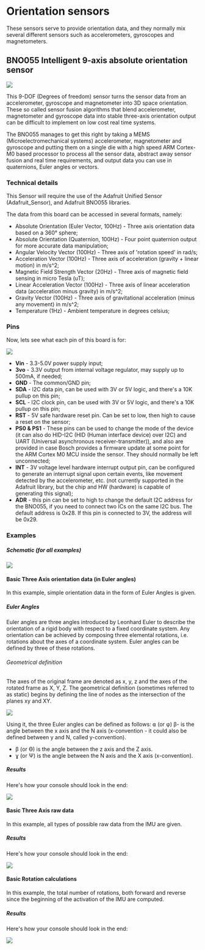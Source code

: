 # Orientation sensors
These sensors serve to provide orientation data, and they normally mix several different sensors such as accelerometers, gyroscopes and magnetometers.

## BNO055 Intelligent 9-axis absolute orientation sensor
![](1.png)

This 9-DOF (Degrees of freedom) sensor turns the sensor data from an accelerometer, gyroscope and magnetometer into 3D space orientation.
These so called sensor fusion algorithms that blend accelerometer, magnetometer and gyroscope data into stable three-axis orientation output can be difficult to implement on low cost real time systems.

The BNO055 manages to get this right by taking a MEMS (Microelectromechanical systems) accelerometer, magnetometer and gyroscope and putting them on a single die with a high speed ARM Cortex-M0 based processor to process all the sensor data, abstract away sensor fusion and real time requirements, and output data you can use in quaternions, Euler angles or vectors.


### Technical details
This Sensor will require the use of the Adafruit Unified Sensor (Adafruit_Sensor), and Adafruit BNO055 libraries.

The data from this board can be accessed in several formats, namely:

* Absolute Orientation (Euler Vector, 100Hz) - Three axis orientation data based on a 360° sphere;
* Absolute Orientation (Quaternion, 100Hz) - Four point quaternion output for more accurate data manipulation;
* Angular Velocity Vector (100Hz) - Three axis of 'rotation speed' in rad/s;
* Acceleration Vector (100Hz) - Three axis of acceleration (gravity + linear motion) in m/s^2;
* Magnetic Field Strength Vector (20Hz) - Three axis of magnetic field sensing in micro Tesla (uT);
* Linear Acceleration Vector (100Hz) - Three axis of linear acceleration data (acceleration minus gravity) in m/s^2;
* Gravity Vector (100Hz) - Three axis of gravitational acceleration (minus any movement) in m/s^2;
* Temperature (1Hz) - Ambient temperature in degrees celsius;

### Pins
Now, lets see what each pin of this board is for:

![](2.png)

* **Vin** - 3.3-5.0V power supply input;
* **3vo** - 3.3V output from internal voltage regulator, may supply up to 500mA, if needed;
* **GND** - The common/GND pin;
* **SDA** - I2C data pin, can be used with 3V or 5V logic, and there's a 10K pullup on this pin;
* **SCL** -  I2C clock pin, can be used with 3V or 5V logic, and there's a 10K pullup on this pin;
* **RST** - 5V safe hardware reset pin. Can be set to low, then high to cause a reset on the sensor;
* **PS0 & PS1** - These pins can be used to change the mode of the device (it can also do HID-I2C (HID (Human interface device) over I2C) and UART (Universal asynchronous receiver-transmitter)), and also are provided in case Bosch provides a firmware update at some point for the ARM Cortex M0 MCU inside the sensor. They should normally be left unconnected;
* **INT** - 3V voltage level hardware interrupt output pin, can be configured to generate an interrupt signal upon certain events, like movement detected by the accelerometer, etc. (not currently supported in the Adafruit library, but the chip and HW (hardware) is capable of generating this signal);
* **ADR** - this pin can be set to high to change the default I2C address for the BNO055, if you need to connect two ICs on the same I2C bus. The default address is 0x28. If this pin is connected to 3V, the address will be 0x29.

### Examples

##### Schematic (for all examples)

![](3.png)

#### Basic Three Axis orientation data (in Euler angles)
In this example, simple orientation data in the form of Euler Angles is given.

##### Euler Angles
 Euler angles are three angles introduced by Leonhard Euler to describe the orientation of a rigid body with respect to a fixed coordinate system.
 Any orientation can be achieved by composing three elemental rotations, i.e. rotations about the axes of a coordinate system. Euler angles can be defined by three of these rotations.

###### Geometrical definition

 The axes of the original frame are denoted as x, y, z and the axes of the rotated frame as X, Y, Z.
 The geometrical definition (sometimes referred to as static) begins by defining the line of nodes as the intersection of the planes xy and XY.

![](4.png)

Using it, the three Euler angles can be defined as follows:
 ⍺ (or φ) β- is the angle between the x axis and the N axis (x-convention - it could also be defined between y and N, called y-convention).
 * β (or ϴ) is the angle between the z axis and the Z axis.
 * ɣ (or Ψ) is the angle between the N axis and the X axis (x-convention).



##### Results
Here's how your console should look in the end:

![](1.gif)

#### Basic Three Axis raw data
In this example, all types of possible raw data from the IMU are given.


##### Results
Here's how your console should look in the end:

![](3.gif)

#### Basic Rotation calculations
In this example, the total number of rotations, both forward and reverse since the beginning of the activation of the IMU are computed.


##### Results
Here's how your console should look in the end:

![](2.gif)
